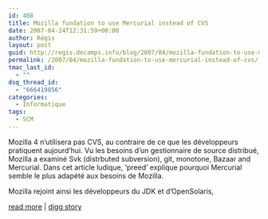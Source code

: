 ```yaml
---
id: 408
title: Mozilla fundation to use Mercurial instead of CVS
date: 2007-04-24T12:31:59+00:00
author: Régis
layout: post
guid: http://regis.decamps.info/blog/2007/04/mozilla-fundation-to-use-mercurial-instead-of-cvs/
permalink: /2007/04/mozilla-fundation-to-use-mercurial-instead-of-cvs/
tmac_last_id:
  - ""
dsq_thread_id:
  - "666419856"
categories:
  - Informatique
tags:
  - SCM
---
```

Mozilla 4 n&rsquo;utilisera pas CVS, au contraire de ce que les développeurs pratiquent aujourd&rsquo;hui. Vu les besoins d&rsquo;un gestionnaire de source distribué, Mozilla a examiné Svk (distrbuted subversion), git, monotone, Bazaar and Mercurial. Dans cet article ludique, &lsquo;preed&rsquo; explique pourquoi Mercurial semble le plus adapété aux besoins de Mozilla.

Mozilla rejoint ainsi les développeurs du JDK et d&rsquo;OpenSolaris, 

[read more](http://weblogs.mozillazine.org/preed/2007/04/version_control_system_shootou_1.html) | [digg story](http://digg.com/programming/Mozilla_fundation_to_use_Mercurial_instead_of_CVS)
